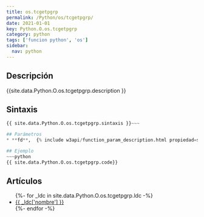 ```yaml
---
title: os.tcgetpgrp
permalink: /Python/os/tcgetpgrp/
date: 2021-01-01
key: Python.O.os.tcgetpgrp
category: python
tags: ['funcion python', 'os']
sidebar: 
  nav: python
---
```


## Descripción
{{site.data.Python.O.os.tcgetpgrp.description }}

## Sintaxis
~~~python
{{ site.data.Python.O.os.tcgetpgrp.sintaxis }}~~~

## Parámetros
* **fd**,  {% include w3api/function_param_description.html propiedad=site.data.Python.O.os.tcgetpgrp valor="fd" %}

## Ejemplo
~~~python
{{ site.data.Python.O.os.tcgetpgrp.code}}
~~~

## Artículos
<ul>
{%- for _ldc in site.data.Python.O.os.tcgetpgrp.ldc -%}
   <li>
       <a href="{{_ldc['url'] }}">{{ _ldc['nombre'] }}</a>
   </li>
{%- endfor -%}
</ul>
